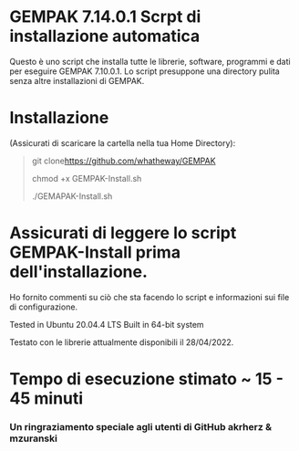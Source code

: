 # GEMPAK 7.14.0.1 Scrpt di installazione automatica

Questo è uno script che installa tutte le librerie, software, programmi e dati per eseguire GEMPAK 7.10.0.1. Lo script presuppone una directory pulita senza altre installazioni di GEMPAK.

# Installazione

(Assicurati di scaricare la cartella nella tua Home Directory):

> git clone<https://github.com/whatheway/GEMPAK>
>
> chmod +x GEMPAK-Install.sh
>
> ./GEMAPAK-Install.sh

# Assicurati di leggere lo script GEMPAK-Install prima dell'installazione.

Ho fornito commenti su ciò che sta facendo lo script e informazioni sui file di configurazione.

Tested in Ubuntu 20.04.4 LTS
Built in 64-bit system

Testato con le librerie attualmente disponibili il 28/04/2022.

# Tempo di esecuzione stimato ~ 15 - 45 minuti

### Un ringraziamento speciale agli utenti di GitHub akrherz & mzuranski
